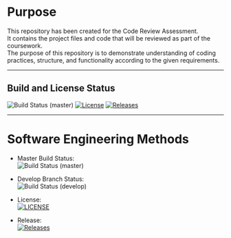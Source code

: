 # Purpose
This repository has been created for the Code Review Assessment.  
It contains the project files and code that will be reviewed as part of the coursework.  
The purpose of this repository is to demonstrate understanding of coding practices, structure, and functionality according to the given requirements.

---

## Build and License Status

![Build Status (master)](https://img.shields.io/github/actions/workflow/status/maythiricho/SET08803-Group5/main.yml?branch=master)
[![License](https://img.shields.io/github/license/maythiricho/SET08803-Group5.svg?style=flat-square)](https://github.com/maythiricho/SET08803-Group5/blob/master/LICENSE)
[![Releases](https://img.shields.io/github/release/maythiricho/SET08803-Group5/all.svg?style=flat-square)](https://github.com/maythiricho/SET08803-Group5/releases)

---

# Software Engineering Methods

- Master Build Status:  
  ![Build Status (master)](https://img.shields.io/github/actions/workflow/status/maythiricho/SET08803-Group5/main.yml?branch=master)

- Develop Branch Status:  
  ![Build Status (develop)](https://img.shields.io/github/actions/workflow/status/maythiricho/SET08803-Group5/main.yml?branch=develop)

- License:  
  [![LICENSE](https://img.shields.io/github/license/maythiricho/SET08803-Group5.svg?style=flat-square)](https://github.com/maythiricho/SET08803-Group5/blob/master/LICENSE)

- Release:  
  [![Releases](https://img.shields.io/github/release/maythiricho/SET08803-Group5/all.svg?style=flat-square)](https://github.com/maythiricho/SET08803-Group5/releases)
